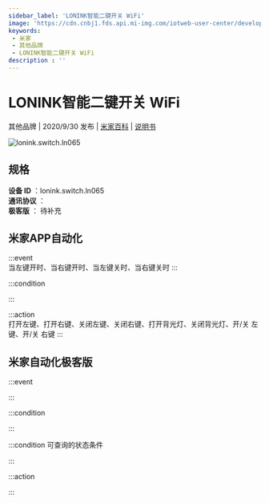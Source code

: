 ```yaml
---
sidebar_label: 'LONINK智能二键开关 WiFi'
image: 'https://cdn.cnbj1.fds.api.mi-img.com/iotweb-user-center/developer_1679048938250fPQhyaLo.png?GalaxyAccessKeyId=AKVGLQWBOVIRQ3XLEW&Expires=9223372036854775807&Signature=cl78DmA9jIzU9f62Wa+MBTjbiTg='
keywords: 
 - 米家
 - 其他品牌
 - LONINK智能二键开关 WiFi
description : ''
---
```

# LONINK智能二键开关 WiFi

其他品牌 | 2020/9/30 发布 | [米家百科](https://home.mi.com/webapp/content/baike/product/index.html?model=lonink.switch.ln065) | [说明书](https://home.mi.com/views/introduction.html?model=lonink.switch.ln065&region=cn)

![lonink.switch.ln065](https://cdn.cnbj1.fds.api.mi-img.com/iotweb-user-center/developer_1679048938250fPQhyaLo.png?GalaxyAccessKeyId=AKVGLQWBOVIRQ3XLEW&Expires=9223372036854775807&Signature=cl78DmA9jIzU9f62Wa+MBTjbiTg=)

## 规格  
> 
**设备 ID** ：lonink.switch.ln065  
**通讯协议** ：  
**极客版**  ： 待补充 


## 米家APP自动化  

:::event  
当左键开时、当右键开时、当左键关时、当右键关时
:::

:::condition  

:::

:::action   
打开左键、打开右键、关闭左键、关闭右键、打开背光灯、关闭背光灯、开/关 左键、开/关 右键
:::

## 米家自动化极客版  

:::event  

:::

:::condition  

:::

:::condition 可查询的状态条件  

:::

:::action  

:::

        
